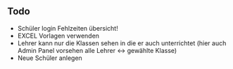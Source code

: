 ## Todo
- Schüler login Fehlzeiten übersicht!
- EXCEL Vorlagen verwenden
- Lehrer kann nur die Klassen sehen in die er auch unterrichtet (hier auch Admin Panel vorsehen alle Lehrer <-> gewählte Klasse)
- Neue Schüler anlegen
